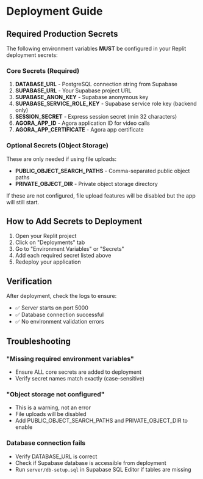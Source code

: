 # Deployment Guide

## Required Production Secrets

The following environment variables **MUST** be configured in your Replit deployment secrets:

### Core Secrets (Required)
1. **DATABASE_URL** - PostgreSQL connection string from Supabase
2. **SUPABASE_URL** - Your Supabase project URL
3. **SUPABASE_ANON_KEY** - Supabase anonymous key
4. **SUPABASE_SERVICE_ROLE_KEY** - Supabase service role key (backend only)
5. **SESSION_SECRET** - Express session secret (min 32 characters)
6. **AGORA_APP_ID** - Agora application ID for video calls
7. **AGORA_APP_CERTIFICATE** - Agora app certificate

### Optional Secrets (Object Storage)
These are only needed if using file uploads:
- **PUBLIC_OBJECT_SEARCH_PATHS** - Comma-separated public object paths
- **PRIVATE_OBJECT_DIR** - Private object storage directory

If these are not configured, file upload features will be disabled but the app will still start.

## How to Add Secrets to Deployment

1. Open your Replit project
2. Click on "Deployments" tab
3. Go to "Environment Variables" or "Secrets"
4. Add each required secret listed above
5. Redeploy your application

## Verification

After deployment, check the logs to ensure:
- ✅ Server starts on port 5000
- ✅ Database connection successful
- ✅ No environment validation errors

## Troubleshooting

### "Missing required environment variables"
- Ensure ALL core secrets are added to deployment
- Verify secret names match exactly (case-sensitive)

### "Object storage not configured"
- This is a warning, not an error
- File uploads will be disabled
- Add PUBLIC_OBJECT_SEARCH_PATHS and PRIVATE_OBJECT_DIR to enable

### Database connection fails
- Verify DATABASE_URL is correct
- Check if Supabase database is accessible from deployment
- Run `server/db-setup.sql` in Supabase SQL Editor if tables are missing
